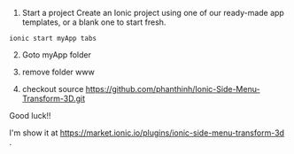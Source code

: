 1) Start a project
Create an Ionic project using one of our ready-made app templates, or a blank one to start fresh.
~~~~
ionic start myApp tabs
~~~~
2) Goto myApp folder

3) remove folder www

4) checkout source https://github.com/phanthinh/Ionic-Side-Menu-Transform-3D.git

Good luck!!

I'm show it at https://market.ionic.io/plugins/ionic-side-menu-transform-3d . 
